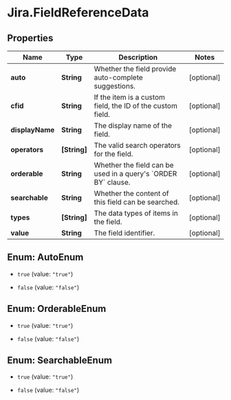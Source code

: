 # Jira.FieldReferenceData

## Properties

Name | Type | Description | Notes
------------ | ------------- | ------------- | -------------
**auto** | **String** | Whether the field provide auto-complete suggestions. | [optional] 
**cfid** | **String** | If the item is a custom field, the ID of the custom field. | [optional] 
**displayName** | **String** | The display name of the field. | [optional] 
**operators** | **[String]** | The valid search operators for the field. | [optional] 
**orderable** | **String** | Whether the field can be used in a query&#39;s &#x60;ORDER BY&#x60; clause. | [optional] 
**searchable** | **String** | Whether the content of this field can be searched. | [optional] 
**types** | **[String]** | The data types of items in the field. | [optional] 
**value** | **String** | The field identifier. | [optional] 



## Enum: AutoEnum


* `true` (value: `"true"`)

* `false` (value: `"false"`)





## Enum: OrderableEnum


* `true` (value: `"true"`)

* `false` (value: `"false"`)





## Enum: SearchableEnum


* `true` (value: `"true"`)

* `false` (value: `"false"`)




